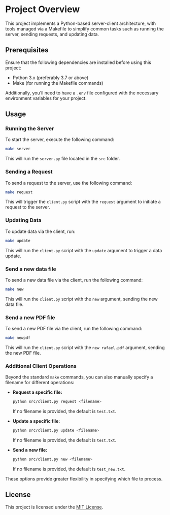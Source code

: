 # Project Overview

This project implements a Python-based server-client architecture, with tools managed via a Makefile to simplify common tasks such as running the server, sending requests, and updating data.

## Prerequisites

Ensure that the following dependencies are installed before using this project:

- Python 3.x (preferably 3.7 or above)
- Make (for running the Makefile commands)

Additionally, you’ll need to have a `.env` file configured with the necessary environment variables for your project.

## Usage

### Running the Server

To start the server, execute the following command:

```sh
make server
```

This will run the `server.py` file located in the `src` folder.

### Sending a Request

To send a request to the server, use the following command:

```sh
make request
```

This will trigger the `client.py` script with the `request` argument to initiate a request to the server.

### Updating Data

To update data via the client, run:

```sh
make update
```

This will run the `client.py` script with the `update` argument to trigger a data update.

### Send a new data file

To send a new data file via the client, run the following command:

```sh
make new
```

This will run the `client.py` script with the `new` argument, sending the new data file.

### Send a new PDF file

To send a new PDF file via the client, run the following command:

```sh
make newpdf
```

This will run the `client.py` script with the `new rafael.pdf` argument, sending the new PDF file.

### Additional Client Operations

Beyond the standard `make` commands, you can also manually specify a filename for different operations:

- **Request a specific file:**

  ```sh
  python src/client.py request <filename>
  ```

  If no filename is provided, the default is `test.txt`.

- **Update a specific file:**

  ```sh
  python src/client.py update <filename>
  ```

  If no filename is provided, the default is `test.txt`.

- **Send a new file:**

  ```sh
  python src/client.py new <filename>
  ```

  If no filename is provided, the default is `test_new.txt`.

These options provide greater flexibility in specifying which file to process.

## License

This project is licensed under the [MIT License](LICENSE).
